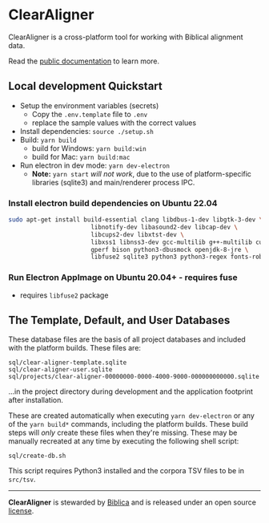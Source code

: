 # ClearAligner

ClearAligner is a cross-platform tool for working with Biblical alignment data.

Read the [public documentation](https://biblica.gitbook.io/clear-aligner) to learn more.

## Local development Quickstart

- Setup the environment variables (secrets)
  - Copy the `.env.template` file to `.env`
  - replace the sample values with the correct values
- Install dependencies: `source ./setup.sh`
- Build: `yarn build`
  - build for Windows: `yarn build:win`
  - build for Mac: `yarn build:mac`
- Run electron in dev mode: `yarn dev-electron`
  - **Note:** `yarn start` _will not work_, due to the use of platform-specific
    libraries (sqlite3) and main/renderer process IPC.

### Install electron build dependencies on Ubuntu 22.04

```bash
sudo apt-get install build-essential clang libdbus-1-dev libgtk-3-dev \
                       libnotify-dev libasound2-dev libcap-dev \
                       libcups2-dev libxtst-dev \
                       libxss1 libnss3-dev gcc-multilib g++-multilib curl \
                       gperf bison python3-dbusmock openjdk-8-jre \
                       libfuse2 sqlite3 python3 python3-regex fonts-roboto
```

### Run Electron AppImage on Ubuntu 20.04+ - requires fuse

- requires `libfuse2` package

## The Template, Default, and User Databases

These database files are the basis of all project databases and included with the platform
builds. These files are:

```
sql/clear-aligner-template.sqlite
sql/clear-aligner-user.sqlite
sql/projects/clear-aligner-00000000-0000-4000-9000-000000000000.sqlite
```

...in the project directory during development and the application footprint after
installation.

These are created automatically when executing `yarn dev-electron` or any of the
`yarn build*` commands, including the platform builds. These build steps will
_only_ create these files when they're missing. These may be manually recreated at
any time by executing the following shell script:

```
sql/create-db.sh
```

This script requires Python3 installed and the corpora TSV files to be in `src/tsv`.

---

**ClearAligner** is stewarded by [Biblica](https://biblica.com) and is released under an open source [license](LICENSE).
